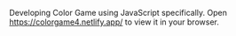 Developing Color Game using JavaScript specifically. Open https://colorgame4.netlify.app/ to view it in your browser.
